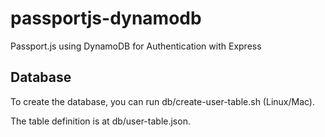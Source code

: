 # passportjs-dynamodb
Passport.js using DynamoDB for Authentication with Express


## Database

To create the database, you can run db/create-user-table.sh (Linux/Mac).

The table definition is at db/user-table.json.


